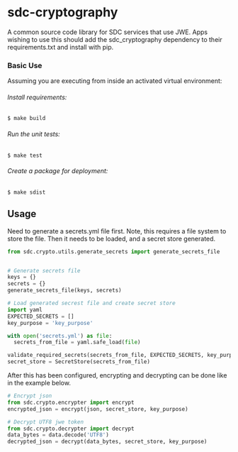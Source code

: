 # sdc-cryptography
A common source code library for SDC services that use JWE. Apps wishing to use this should add the sdc_cryptography
dependency to their requirements.txt and install with pip.

### Basic Use

Assuming you are executing from inside an activated virtual environment:

###### Install requirements:

    $ make build

###### Run the unit tests:

    $ make test

###### Create a package for deployment:

    $ make sdist

## Usage

Need to generate a secrets.yml file first.  Note, this requires a file system
to store the file.  Then it needs to be loaded, and a secret store generated.
```python
from sdc.crypto.utils.generate_secrets import generate_secrets_file


# Generate secrets file
keys = {}
secrets = {}
generate_secrets_file(keys, secrets)

# Load generated secrest file and create secret store
import yaml
EXPECTED_SECRETS = []
key_purpose = 'key_purpose'

with open('secrets.yml') as file:
  secrets_from_file = yaml.safe_load(file)

validate_required_secrets(secrets_from_file, EXPECTED_SECRETS, key_purpose)
secret_store = SecretStore(secrets_from_file)
```

After this has been configured, encrypting and decrypting can be done like in the
example below.
```python
# Encrypt json
from sdc.crypto.encrypter import encrypt
encrypted_json = encrypt(json, secret_store, key_purpose)

# Decrypt UTF8 jwe token
from sdc.crypto.decrypter import decrypt
data_bytes = data.decode('UTF8')
decrypted_json = decrypt(data_bytes, secret_store, key_purpose)

```
